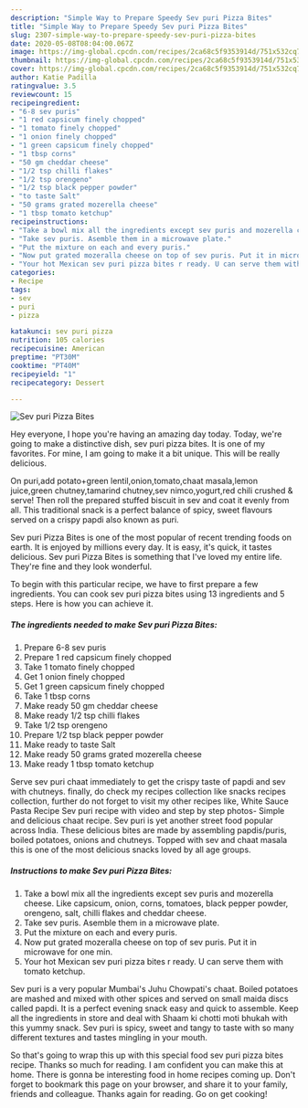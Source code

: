 ```yaml
---
description: "Simple Way to Prepare Speedy Sev puri Pizza Bites"
title: "Simple Way to Prepare Speedy Sev puri Pizza Bites"
slug: 2307-simple-way-to-prepare-speedy-sev-puri-pizza-bites
date: 2020-05-08T08:04:00.067Z
image: https://img-global.cpcdn.com/recipes/2ca68c5f9353914d/751x532cq70/sev-puri-pizza-bites-recipe-main-photo.jpg
thumbnail: https://img-global.cpcdn.com/recipes/2ca68c5f9353914d/751x532cq70/sev-puri-pizza-bites-recipe-main-photo.jpg
cover: https://img-global.cpcdn.com/recipes/2ca68c5f9353914d/751x532cq70/sev-puri-pizza-bites-recipe-main-photo.jpg
author: Katie Padilla
ratingvalue: 3.5
reviewcount: 15
recipeingredient:
- "6-8 sev puris"
- "1 red capsicum finely chopped"
- "1 tomato finely chopped"
- "1 onion finely chopped"
- "1 green capsicum finely chopped"
- "1 tbsp corns"
- "50 gm cheddar cheese"
- "1/2 tsp chilli flakes"
- "1/2 tsp orengeno"
- "1/2 tsp black pepper powder"
- "to taste Salt"
- "50 grams grated mozerella cheese"
- "1 tbsp tomato ketchup"
recipeinstructions:
- "Take a bowl mix all the ingredients except sev puris and mozerella cheese. Like capsicum, onion, corns, tomatoes, black pepper powder, orengeno, salt, chilli flakes and cheddar cheese."
- "Take sev puris. Asemble them in a microwave plate."
- "Put the mixture on each and every puris."
- "Now put grated mozeralla cheese on top of sev puris. Put it in microwave for one min."
- "Your hot Mexican sev puri pizza bites r ready. U can serve them with tomato ketchup."
categories:
- Recipe
tags:
- sev
- puri
- pizza

katakunci: sev puri pizza 
nutrition: 105 calories
recipecuisine: American
preptime: "PT30M"
cooktime: "PT40M"
recipeyield: "1"
recipecategory: Dessert

---
```



![Sev puri Pizza Bites](https://img-global.cpcdn.com/recipes/2ca68c5f9353914d/751x532cq70/sev-puri-pizza-bites-recipe-main-photo.jpg)

Hey everyone, I hope you're having an amazing day today. Today, we're going to make a distinctive dish, sev puri pizza bites. It is one of my favorites. For mine, I am going to make it a bit unique. This will be really delicious.

On puri,add potato+green lentil,onion,tomato,chaat masala,lemon juice,green chutney,tamarind chutney,sev nimco,yogurt,red chili crushed &amp; serve! Then roll the prepared stuffed biscuit in sev and coat it evenly from all. This traditional snack is a perfect balance of spicy, sweet flavours served on a crispy papdi also known as puri.

Sev puri Pizza Bites is one of the most popular of recent trending foods on earth. It is enjoyed by millions every day. It is easy, it's quick, it tastes delicious. Sev puri Pizza Bites is something that I've loved my entire life. They're fine and they look wonderful.


To begin with this particular recipe, we have to first prepare a few ingredients. You can cook sev puri pizza bites using 13 ingredients and 5 steps. Here is how you can achieve it.

<!--inarticleads1-->

##### The ingredients needed to make Sev puri Pizza Bites:

1. Prepare 6-8 sev puris
1. Prepare 1 red capsicum finely chopped
1. Take 1 tomato finely chopped
1. Get 1 onion finely chopped
1. Get 1 green capsicum finely chopped
1. Take 1 tbsp corns
1. Make ready 50 gm cheddar cheese
1. Make ready 1/2 tsp chilli flakes
1. Take 1/2 tsp orengeno
1. Prepare 1/2 tsp black pepper powder
1. Make ready to taste Salt
1. Make ready 50 grams grated mozerella cheese
1. Make ready 1 tbsp tomato ketchup


Serve sev puri chaat immediately to get the crispy taste of papdi and sev with chutneys. finally, do check my recipes collection like snacks recipes collection, further do not forget to visit my other recipes like, White Sauce Pasta Recipe Sev puri recipe with video and step by step photos- Simple and delicious chaat recipe. Sev puri is yet another street food popular across India. These delicious bites are made by assembling papdis/puris, boiled potatoes, onions and chutneys. Topped with sev and chaat masala this is one of the most delicious snacks loved by all age groups. 

<!--inarticleads2-->

##### Instructions to make Sev puri Pizza Bites:

1. Take a bowl mix all the ingredients except sev puris and mozerella cheese. Like capsicum, onion, corns, tomatoes, black pepper powder, orengeno, salt, chilli flakes and cheddar cheese.
1. Take sev puris. Asemble them in a microwave plate.
1. Put the mixture on each and every puris.
1. Now put grated mozeralla cheese on top of sev puris. Put it in microwave for one min.
1. Your hot Mexican sev puri pizza bites r ready. U can serve them with tomato ketchup.


Sev puri is a very popular Mumbai&#39;s Juhu Chowpati&#39;s chaat. Boiled potatoes are mashed and mixed with other spices and served on small maida discs called papdi. It is a perfect evening snack easy and quick to assemble. Keep all the ingredients in store and deal with Shaam ki chotti moti bhukah with this yummy snack. Sev puri is spicy, sweet and tangy to taste with so many different textures and tastes mingling in your mouth. 

So that's going to wrap this up with this special food sev puri pizza bites recipe. Thanks so much for reading. I am confident you can make this at home. There is gonna be interesting food in home recipes coming up. Don't forget to bookmark this page on your browser, and share it to your family, friends and colleague. Thanks again for reading. Go on get cooking!
